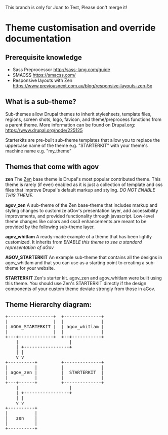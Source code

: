 This branch is only for Joan to Test, Please don't merge it!

# Theme customisation and override documentation

## Prerequisite knowledge

* Sass Preprocessor http://sass-lang.com/guide
* SMACSS https://smacss.com/
* Responsive layouts with Zen https://www.previousnext.com.au/blog/responsive-layouts-zen-5x

## What is a sub-theme?

Sub-themes allow Drupal themes to inherit stylesheets, template files, regions, screen shots, logo, favicon, and theme/preprocess functions from a parent theme. More information can be found on Drupal.org:
https://www.drupal.org/node/225125

Starterkits are pre-built sub-theme templates that allow you to replace the uppercase name of the theme e.g. "STARTERKIT" with your theme's machine name e.g. "my_theme"

## Themes that come with agov

**zen**
The [Zen](http://drupal.org/project/zen) base theme is Drupal's most popular contributed theme. This theme is rarely (if ever) enabled as it is just a collection of template and css files that improve Drupal's default markup and styling. *DO NOT ENABLE THIS THEME.*

**agov_zen**
A sub-theme of the Zen base-theme that includes markup and styling changes to customize aGov's presentation layer, add accessibility improvements, and provided functionality through javascript. Low-level theme changes like colors and css3 enhancements are meant to be provided by the following sub-theme layer.

**agov_whitlam**
A ready-made example of a theme that has been lightly customized. It inherits from *ENABLE this theme to see a standard representation of aGov*

**AGOV_STARTERKIT**
An example sub-theme that contains all the designs in agov_whitlam and that you can use as a starting point to creating a sub-theme for your website.

**STARTERKIT**
Zen's starter kit. agov_zen and agov_whitlam were built using this theme. You should use Zen's STARTERKIT directly if the design components of your custom theme deviate strongly from those in aGov.

## Theme Hierarchy diagram:

<pre>
+-----------------+  +--------------+
|                 |  |              |
| AGOV_STARTERKIT |  | agov_whitlam |
|                 |  |              |
+---+-------------+  +--+-----------+
    |                   |
    | +-----------------+
    | |
    v v
+----------+         +--------------+
|          |         |              |
| agov_zen |         |  STARTERKIT  |
|          |         |              |
+---+------+         +--------------+
    |                   |
    | +-----------------+
    | |
    v v
+----------+
|          |
|   zen    |
|          |
+----------+
</pre>
